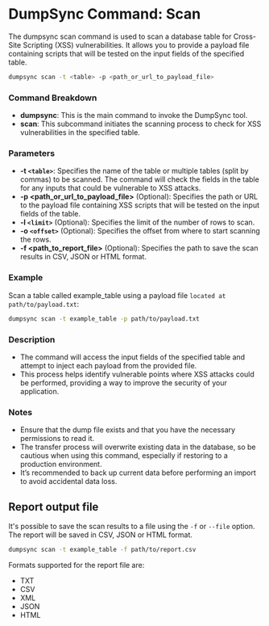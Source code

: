 # DumpSync Command: Scan

The dumpsync scan command is used to scan a database table for Cross-Site Scripting (XSS) vulnerabilities. It allows you to provide a payload file containing scripts that will be tested on the input fields of the specified table.

```bash
dumpsync scan -t <table> -p <path_or_url_to_payload_file>
```

### Command Breakdown

- **dumpsync**: This is the main command to invoke the DumpSync tool.
- **scan**: This subcommand initiates the scanning process to check for XSS vulnerabilities in the specified table.

### Parameters

- **-t `<table>`**:  Specifies the name of the table or multiple tables (split by commas) to be scanned. The command will check the fields in the table for any inputs that could be vulnerable to XSS attacks.
- **-p <path_or_url_to_payload_file>** (Optional): Specifies the path or URL to the payload file containing XSS scripts that will be tested on the input fields of the table.
- **-l `<limit>`** (Optional): Specifies the limit of the number of rows to scan.
- **-o `<offset>`** (Optional): Specifies the offset from where to start scanning the rows.
- **-f <path_to_report_file>** (Optional): Specifies the path to save the scan results in CSV, JSON or HTML format.

### Example

Scan a table called example_table using a payload file `located at path/to/payload.txt`:

```bash
dumpsync scan -t example_table -p path/to/payload.txt
```

### Description

- The command will access the input fields of the specified table and attempt to inject each payload from the provided file.
- This process helps identify vulnerable points where XSS attacks could be performed, providing a way to improve the security of your application.

### Notes

- Ensure that the dump file exists and that you have the necessary permissions to read it.
- The transfer process will overwrite existing data in the database, so be cautious when using this command, especially if restoring to a production environment.
- It’s recommended to back up current data before performing an import to avoid accidental data loss.

## Report output file

It's possible to save the scan results to a file using the `-f` or `--file` option. The report will be saved in CSV, JSON or HTML format.

```bash
dumpsync scan -t example_table -f path/to/report.csv
```

Formats supported for the report file are:

- TXT
- CSV
- XML
- JSON
- HTML
